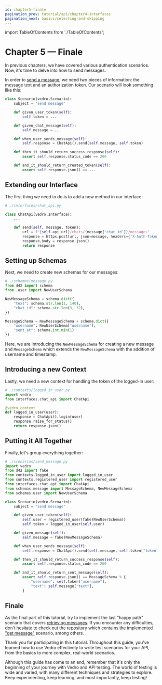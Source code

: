 ```yaml
---
id: chapter5-finale
pagination_prev: tutorial/api/chapter4-interfaces
pagination_next: basics/selecting-and-skipping
---
```


import TableOfContents from './TableOfContents';

# Chapter 5 — Finale

<TableOfContents current="chapter5-finale" />

In previous chapters, we have covered various authentication scenarios. Now, it's time to delve into how to send messages.

In order to [send a message](https://chat-api-tutorial.vedro.io/docs#/default/send_message), we need two pieces of information: the message text and an authorization token. Our scenario will look something like this:

```python
class Scenario(vedro.Scenario):
    subject = "send message"

    def given_user_token(self):
        self.token = ...

    def given_chat_message(self):
        self.message = ...

    def when_user_sends_message(self):
        self.response = ChatApi().send(self.message, self.token)

    def then_it_should_return_success_response(self):
        assert self.response.status_code == 200

    def and_it_should_return_created_token(self):
        assert self.response.json() == ...
```

## Extending our Interface

The first thing we need to do is to add a new method in our interface:

```python
# ./interfaces/chat_api.py

class ChatApi(vedro.Interface):
    ...

    def send(self, message, token):
        url = f"{self.api_url}/chats/{message['chat_id']}/messages"
        response = httpx.post(url, json=message, headers={"X-Auth-Token": token})
        response.body = response.json()
        return response

```

## Setting up Schemas

Next, we need to create new schemas for our messages:

```python
# ./schemas/message.py
from d42 import schema
from .user import NewUserSchema

NewMessageSchema = schema.dict({
    "text": schema.str.len(1, 140),
    "chat_id": schema.str.len(3, 32),
})

MessageSchema = NewMessageSchema + schema.dict({
    "username": NewUserSchema["username"],
    "sent_at": schema.int.min(1)
})
```

Here, we are introducing the `NewMessageSchema` for creating a new message and `MessageSchema` which extends the `NewMessageSchema` with the addition of username and timestamp.

## Introducing a new Context

Lastly, we need a new context for handling the token of the logged-in user:

```python
# ./contexts/logged_in_user.py
import vedro
from interfaces.chat_api import ChatApi

@vedro.context
def logged_in_user(user):
    response = ChatApi().login(user)
    response.raise_for_status()
    return response.json()
```

## Putting it All Together

Finally, let's group everything together:

```python
# ./scenarios/send_message.py
import vedro
from d42 import fake
from contexts.logged_in_user import logged_in_user
from contexts.registered_user import registered_user
from interfaces.chat_api import ChatApi
from schemas.message import MessageSchema, NewMessageSchema
from schemas.user import NewUserSchema

class Scenario(vedro.Scenario):
    subject = "send message"

    def given_user_token(self):
        self.user = registered_user(fake(NewUserSchema))
        self.token = logged_in_user(self.user)

    def given_message(self):
        self.message = fake(NewMessageSchema)

    def when_user_sends_message(self):
        self.response = ChatApi().send(self.message, self.token["token"])

    def then_it_should_return_success_response(self):
        assert self.response.status_code == 200

    def and_it_should_return_sent_message(self):
        assert self.response.json() == MessageSchema % {
            "username": self.token["username"],
            "text": self.message["text"],
        }
```

## Finale

As the final part of this tutorial, try to implement the last "happy path" scenario that covers [retrieving messages](https://chat-api-tutorial.vedro.io/docs#/default/get_messages). If you encounter any difficulties, don't hesitate to check out the [repository](https://github.com/vedro-universe/tutorial-chat-api-server/tree/main/tests) which contains the implemented ["get message"](https://github.com/vedro-universe/tutorial-chat-api-server/blob/main/tests/scenarios/get_messages/get_message.py) scenario, among others.

Thank you for participating in this tutorial. Throughout this guide, you've learned how to use Vedro effectively to write test scenarios for your API, from the basics to more complex, real-world scenarios.

Although this guide has come to an end, remember that it's only the beginning of your journey with Vedro and API testing. The world of testing is wide and varied, with many different techniques and strategies to explore. Keep experimenting, keep learning, and most importantly, keep testing!
